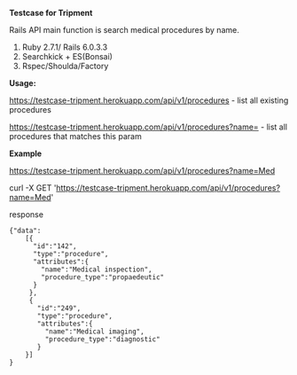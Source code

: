 **Testcase for Tripment**

Rails API main function is search medical procedures by name.

1) Ruby 2.7.1/ Rails 6.0.3.3
2) Searchkick + ES(Bonsai)
3) Rspec/Shoulda/Factory

**Usage:**

https://testcase-tripment.herokuapp.com/api/v1/procedures - list all existing procedures

https://testcase-tripment.herokuapp.com/api/v1/procedures?name= - list all procedures that matches this param

**Example**

https://testcase-tripment.herokuapp.com/api/v1/procedures?name=Med

curl -X GET 'https://testcase-tripment.herokuapp.com/api/v1/procedures?name=Med'

response 
```
{"data":
    [{
      "id":"142",
      "type":"procedure",
      "attributes":{
        "name":"Medical inspection",
        "procedure_type":"propaedeutic"
      }
     },
     {
       "id":"249",
       "type":"procedure",
       "attributes":{
         "name":"Medical imaging",
         "procedure_type":"diagnostic"
       }
    }]
}
